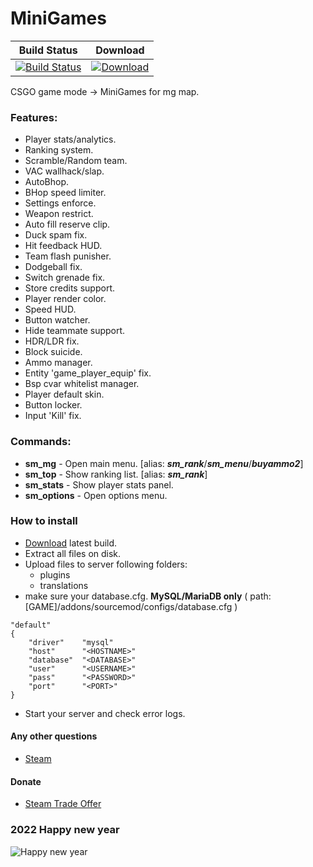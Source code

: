 # MiniGames
  
|Build Status|Download|
|---|---
|[![Build Status](https://img.shields.io/travis/Kxnrl/MiniGames/master.svg?style=flat-square)](https://travis-ci.com/Kxnrl/MiniGames?branch=master) |[![Download](https://static.kxnrl.com/images/web/buttons/download.png)](https://build.kxnrl.com/MiniGames/)  
  
  
CSGO game mode -> MiniGames for mg map.
  
  
### Features:
* Player stats/analytics.
* Ranking system.
* Scramble/Random team.
* VAC wallhack/slap.
* AutoBhop.
* BHop speed limiter.
* Settings enforce.
* Weapon restrict.
* Auto fill reserve clip.
* Duck spam fix.
* Hit feedback HUD.
* Team flash punisher.
* Dodgeball fix.
* Switch grenade fix.
* Store credits support.
* Player render color.
* Speed HUD.
* Button watcher.
* Hide teammate support.
* HDR/LDR fix.
* Block suicide.
* Ammo manager.
* Entity 'game_player_equip' fix.
* Bsp cvar whitelist manager.
* Player default skin.
* Button locker.
* Input 'Kill' fix.
  
  
### Commands:
* **sm_mg** - Open main menu. [alias: ***sm_rank***/***sm_menu***/***buyammo2***]
* **sm_top** - Show ranking list. [alias: ***sm_rank***]
* **sm_stats** - Show player stats panel. 
* **sm_options** - Open options menu.

### How to install
* [Download](https://build.kxnrl.com/MiniGames/) latest build.
* Extract all files on disk.
* Upload files to server following folders: 
  * plugins 
  * translations
* make sure your database.cfg. **MySQL/MariaDB only** ( path: [GAME]/addons/sourcemod/configs/database.cfg )
``` keyvalues
"default"
{
    "driver"    "mysql" 
    "host"      "<HOSTNAME>"
    "database"  "<DATABASE>"
    "user"      "<USERNAME>"
    "pass"      "<PASSWORD>"
    "port"      "<PORT>"
}
```
* Start your server and check error logs.

#### Any other questions
* [Steam](https://steamcommunity.com/profiles/76561198048432253/)
  
  
#### Donate
* [Steam Trade Offer](https://steamcommunity.com/tradeoffer/new/?partner=88166525&token=lszXBJeY)
  
  
  
### 2022 Happy new year
![Happy new year](https://www.kxnrl.com/assets/images/2022StarchasmNyx.jpg)
